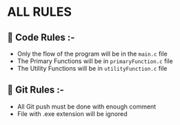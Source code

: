 
# ALL RULES

## 📢 Code Rules :-

- Only the flow of the program will be in the ```main.c``` file
- The Primary Functions will be in ```primaryFunction.c``` file
- The Utility Functions will be in ```utilityFunction.c``` file

## 📢 Git Rules :-
- All Git push must be done with enough comment
- File with .exe extension will be ignored
